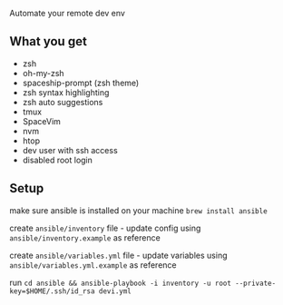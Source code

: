 Automate your remote dev env

## What you get

- zsh
- oh-my-zsh
- spaceship-prompt (zsh theme)
- zsh syntax highlighting
- zsh auto suggestions
- tmux
- SpaceVim
- nvm
- htop
- dev user with ssh access
- disabled root login

## Setup

make sure ansible is installed on your machine `brew install ansible`

create `ansible/inventory` file - update config using `ansible/inventory.example` as reference

create `ansible/variables.yml` file - update variables using `ansible/variables.yml.example` as reference

run `cd ansible && ansible-playbook -i inventory -u root --private-key=$HOME/.ssh/id_rsa devi.yml`
